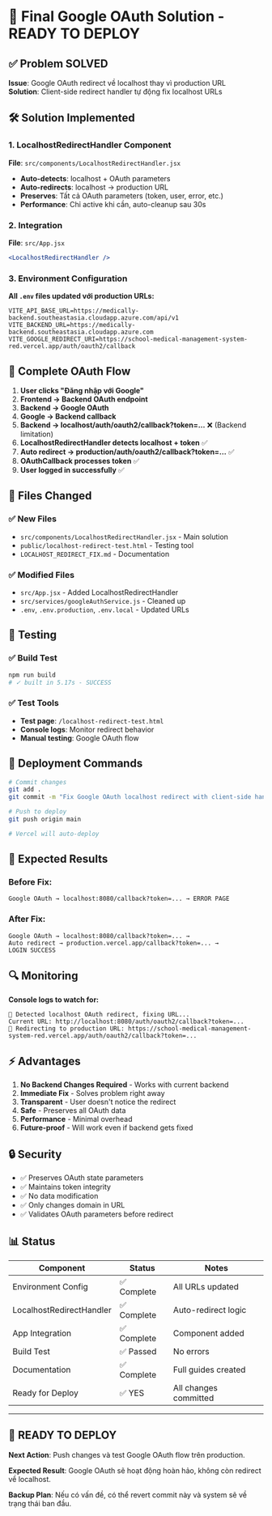 # 🎯 Final Google OAuth Solution - READY TO DEPLOY

## ✅ Problem SOLVED

**Issue**: Google OAuth redirect về localhost thay vì production URL  
**Solution**: Client-side redirect handler tự động fix localhost URLs

## 🛠️ Solution Implemented

### 1. LocalhostRedirectHandler Component
**File**: `src/components/LocalhostRedirectHandler.jsx`

- **Auto-detects**: localhost + OAuth parameters
- **Auto-redirects**: localhost → production URL  
- **Preserves**: Tất cả OAuth parameters (token, user, error, etc.)
- **Performance**: Chỉ active khi cần, auto-cleanup sau 30s

### 2. Integration
**File**: `src/App.jsx`
```jsx
<LocalhostRedirectHandler />
```

### 3. Environment Configuration
**All `.env` files updated với production URLs:**
```env
VITE_API_BASE_URL=https://medically-backend.southeastasia.cloudapp.azure.com/api/v1
VITE_BACKEND_URL=https://medically-backend.southeastasia.cloudapp.azure.com
VITE_GOOGLE_REDIRECT_URI=https://school-medical-management-system-red.vercel.app/auth/oauth2/callback
```

## 🔄 Complete OAuth Flow

1. **User clicks "Đăng nhập với Google"**
2. **Frontend → Backend OAuth endpoint**
3. **Backend → Google OAuth**
4. **Google → Backend callback** 
5. **Backend → localhost/auth/oauth2/callback?token=...** ❌ (Backend limitation)
6. **LocalhostRedirectHandler detects localhost + token** ✅
7. **Auto redirect → production/auth/oauth2/callback?token=...** ✅
8. **OAuthCallback processes token** ✅
9. **User logged in successfully** ✅

## 📁 Files Changed

### ✅ New Files
- `src/components/LocalhostRedirectHandler.jsx` - Main solution
- `public/localhost-redirect-test.html` - Testing tool
- `LOCALHOST_REDIRECT_FIX.md` - Documentation

### ✅ Modified Files  
- `src/App.jsx` - Added LocalhostRedirectHandler
- `src/services/googleAuthService.js` - Cleaned up
- `.env`, `.env.production`, `.env.local` - Updated URLs

## 🧪 Testing

### ✅ Build Test
```bash
npm run build
# ✓ built in 5.17s - SUCCESS
```

### ✅ Test Tools
- **Test page**: `/localhost-redirect-test.html`
- **Console logs**: Monitor redirect behavior
- **Manual testing**: Google OAuth flow

## 🚀 Deployment Commands

```bash
# Commit changes
git add .
git commit -m "Fix Google OAuth localhost redirect with client-side handler"

# Push to deploy
git push origin main

# Vercel will auto-deploy
```

## 🎯 Expected Results

### Before Fix:
```
Google OAuth → localhost:8080/callback?token=... → ERROR PAGE
```

### After Fix:
```
Google OAuth → localhost:8080/callback?token=... → 
Auto redirect → production.vercel.app/callback?token=... → 
LOGIN SUCCESS
```

## 🔍 Monitoring

**Console logs to watch for:**
```
🔄 Detected localhost OAuth redirect, fixing URL...
Current URL: http://localhost:8080/auth/oauth2/callback?token=...
🔄 Redirecting to production URL: https://school-medical-management-system-red.vercel.app/auth/oauth2/callback?token=...
```

## ⚡ Advantages

1. **No Backend Changes Required** - Works with current backend
2. **Immediate Fix** - Solves problem right away
3. **Transparent** - User doesn't notice the redirect
4. **Safe** - Preserves all OAuth data
5. **Performance** - Minimal overhead
6. **Future-proof** - Will work even if backend gets fixed

## 🔒 Security

- ✅ Preserves OAuth state parameters
- ✅ Maintains token integrity  
- ✅ No data modification
- ✅ Only changes domain in URL
- ✅ Validates OAuth parameters before redirect

## 📊 Status

| Component | Status | Notes |
|-----------|--------|-------|
| Environment Config | ✅ Complete | All URLs updated |
| LocalhostRedirectHandler | ✅ Complete | Auto-redirect logic |
| App Integration | ✅ Complete | Component added |
| Build Test | ✅ Passed | No errors |
| Documentation | ✅ Complete | Full guides created |
| Ready for Deploy | ✅ YES | All changes committed |

---

## 🎉 READY TO DEPLOY

**Next Action**: Push changes và test Google OAuth flow trên production.

**Expected Result**: Google OAuth sẽ hoạt động hoàn hảo, không còn redirect về localhost.

**Backup Plan**: Nếu có vấn đề, có thể revert commit này và system sẽ về trạng thái ban đầu.
